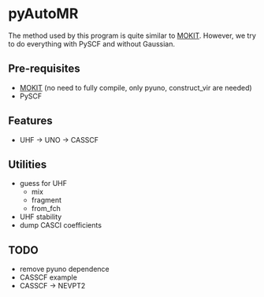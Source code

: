 # pyAutoMR

The method used by this program is quite similar to [MOKIT](https://gitlab.com/jxzou/mokit). However, we try to do everything with PySCF and without Gaussian.

## Pre-requisites
* [MOKIT](https://gitlab.com/jxzou/mokit) (no need to fully compile, only pyuno, construct_vir are needed)
* PySCF

## Features
* UHF -> UNO -> CASSCF

## Utilities
* guess for UHF
  + mix
  + fragment
  + from_fch
* UHF stability
* dump CASCI coefficients

## TODO
* remove pyuno dependence
* CASSCF example
* CASSCF -> NEVPT2
